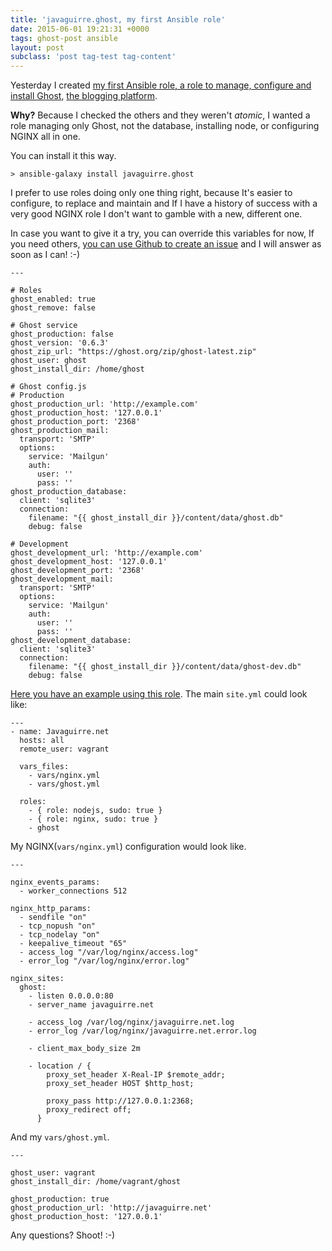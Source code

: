 ```yaml
---
title: 'javaguirre.ghost, my first Ansible role'
date: 2015-06-01 19:21:31 +0000
tags: ghost-post ansible
layout: post
subclass: 'post tag-test tag-content'
---
```

Yesterday I created [my first Ansible role, a role to manage, configure and install Ghost][ghost_ansible], [the blogging platform][ghost].

**Why?** Because I checked the others and they weren't *atomic*, I wanted a role managing only Ghost, not the database, installing node, or configuring NGINX all in one.

You can install it this way.

<pre><code class="language-bash">&gt; ansible-galaxy install javaguirre.ghost
</code></pre>

I prefer to use roles doing only one thing right, because It's easier to configure, to replace and maintain and If I have a history of success with a very good NGINX role I don't want to gamble with a new, different one.

In case you want to give it a try, you can override this variables for now, If you need others, [you can use Github to create an issue][issue] and I will answer as soon as I can! :-)

<pre><code class="language-ruby">---

# Roles
ghost_enabled: true
ghost_remove: false

# Ghost service
ghost_production: false
ghost_version: '0.6.3'
ghost_zip_url: "https://ghost.org/zip/ghost-latest.zip"
ghost_user: ghost
ghost_install_dir: /home/ghost

# Ghost config.js
# Production
ghost_production_url: 'http://example.com'
ghost_production_host: '127.0.0.1'
ghost_production_port: '2368'
ghost_production_mail:
  transport: 'SMTP'
  options:
    service: 'Mailgun'
    auth:
      user: ''
      pass: ''
ghost_production_database:
  client: 'sqlite3'
  connection:
    filename: "{{ ghost_install_dir }}/content/data/ghost.db"
    debug: false

# Development
ghost_development_url: 'http://example.com'
ghost_development_host: '127.0.0.1'
ghost_development_port: '2368'
ghost_development_mail:
  transport: 'SMTP'
  options:
    service: 'Mailgun'
    auth:
      user: ''
      pass: ''
ghost_development_database:
  client: 'sqlite3'
  connection:
    filename: "{{ ghost_install_dir }}/content/data/ghost-dev.db"
    debug: false
</code></pre>

[Here you have an example using this role][javaguirre_ghost]. The main `site.yml` could look like:

<pre><code class="language-ruby">---
- name: Javaguirre.net
  hosts: all
  remote_user: vagrant

  vars_files:
    - vars/nginx.yml
    - vars/ghost.yml

  roles:
    - { role: nodejs, sudo: true }
    - { role: nginx, sudo: true }
    - ghost
</code></pre>

My NGINX(`vars/nginx.yml`) configuration would look like.

<pre><code class="language-ruby">---

nginx_events_params:
  - worker_connections 512

nginx_http_params:
  - sendfile "on"
  - tcp_nopush "on"
  - tcp_nodelay "on"
  - keepalive_timeout "65"
  - access_log "/var/log/nginx/access.log"
  - error_log "/var/log/nginx/error.log"

nginx_sites:
  ghost:
    - listen 0.0.0.0:80
    - server_name javaguirre.net

    - access_log /var/log/nginx/javaguirre.net.log
    - error_log /var/log/nginx/javaguirre.net.error.log

    - client_max_body_size 2m

    - location / {
        proxy_set_header X-Real-IP $remote_addr;
        proxy_set_header HOST $http_host;

        proxy_pass http://127.0.0.1:2368;
        proxy_redirect off;
      }
</code></pre>

And my `vars/ghost.yml`.

<pre><code class="language-ruby">---

ghost_user: vagrant
ghost_install_dir: /home/vagrant/ghost

ghost_production: true
ghost_production_url: 'http://javaguirre.net'
ghost_production_host: '127.0.0.1'
</code></pre>

Any questions? Shoot! :-)

[ghost_ansible]: https://github.com/javaguirre/ghost-ansible
[ghost]: https://ghost.org
[issue]: https://github.com/javaguirre/ghost-ansible/issues
[javaguirre_ghost]: https://github.com/javaguirre/javaguirrenet-ansible
